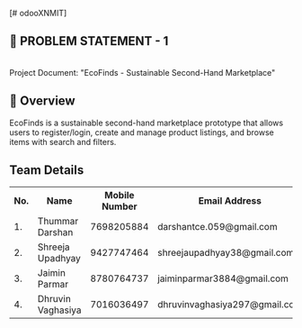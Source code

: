 [# odooXNMIT]

<h2>🧵 PROBLEM STATEMENT - 1 </h2> <br>
Project Document: "EcoFinds - Sustainable Second-Hand
Marketplace"

<h2>📝 Overview </h2>  
EcoFinds is a sustainable second-hand marketplace prototype that allows users to register/login, create and manage product listings, and browse items with search and filters.

<h2>Team Details</h2>

<table>
  <tr>
    <th>No.</th>
    <th>Name</th>
    <th>Mobile Number</th>
    <th>Email Address</th>
  </tr>
  <tr>
    <td>1.</td>
    <td>Thummar Darshan</td>
    <td>7698205884</td>
    <td>darshantce.059@gmail.com</td>
  </tr>
  <tr>
    <td>2.</td>
    <td>Shreeja Upadhyay</td>
    <td>9427747464</td>
    <td>shreejaupadhyay38@gmail.com</td>
  </tr>
  <tr>
    <td>3.</td>
    <td>Jaimin Parmar</td>
    <td>8780764737</td>
    <td>jaiminparmar3884@gmail.com</td>
  </tr>
  <tr>
    <td>4.</td>
    <td>Dhruvin Vaghasiya</td>
    <td>7016036497</td>
    <td>dhruvinvaghasiya297@gmail.com</td>
  </tr>
</table>
